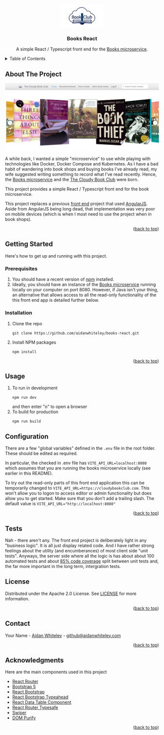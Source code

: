 <a id="readme-top"></a>

<!-- PROJECT LOGO -->
<br />
<div align="center">
  <a href="https://cloudybookclub.com">
    <img src="public/images/book-club-logo.jpeg" alt="Logo">
  </a>

  <h3 align="center">Books React</h3>

  <p align="center">
    A simple React / Typescript front end for the <a href="https://github.com/aidanwhiteley/books">Books microservice</a>.

</div>



<!-- TABLE OF CONTENTS -->
<details>
  <summary>Table of Contents</summary>
  <ol>
    <li>
      <a href="#about-the-project">About The Project</a>
    </li>
    <li>
      <a href="#getting-started">Getting Started</a>
      <ul>
        <li><a href="#prerequisites">Prerequisites</a></li>
        <li><a href="#installation">Installation</a></li>
      </ul>
    </li>
    <li><a href="#usage">Usage</a></li>
    <li><a href="#license">License</a></li>
    <li><a href="#contact">Contact</a></li>
    <li><a href="#acknowledgments">Acknowledgments</a></li>
  </ol>
</details>

## About The Project

[![Live app screen grab](public/images/screengrab.jpg)](https://cloudybookclub.com)

A while back, I wanted a simple "microservice" to use while playing with technologies like Docker, Docker Compose and Kubernetes. As I have a bad habit of wandering into book shops and buying books I've already read, my wife suggested writing something to record what I've read recently. Hence, the <a href="https://github.com/aidanwhiteley/books">Books microservice</a> and the <a href="https://cloudybookclub.com">The Cloudy Book Club</a> were born.

This project provides a simple React / Typescript front end for the book microservice.

This project replaces a previous <a href="https://github.com/aidanwhiteley/books-web">front end</a> project that used <a href="https://angularjs.org/">AngularJS</a>. Aside from AngularJS being long dead, that implementation was very poor on mobile devices (which is when I most need to use the project when in book shops).

<p align="right">(<a href="#readme-top">back to top</a>)</p>

<!-- GETTING STARTED -->
## Getting Started

Here's how to get up and running with this project.

### Prerequisites

1. You should have a recent version of <a href="https://docs.npmjs.com/downloading-and-installing-node-js-and-npm">npm</a> installed.
2. Ideally, you should have an instance of the <a href="https://github.com/aidanwhiteley/books">Books microservice</a> running locally on your computer on port 8080. However, if Java isn't your thing, an alternative that allows access to all the read-only functionality of the this front end app is detailed further below. 

### Installation

1. Clone the repo
   ```
   git clone https://github.com/aidanwhiteley/books-react.git
   ```
2. Install NPM packages
   ```
   npm install
   ```

<p align="right">(<a href="#readme-top">back to top</a>)</p>

<!-- USAGE EXAMPLES -->
## Usage

1. To run in development
   ```
   npm run dev
   ```
   and then enter "o" to open a browser
2. To build for production
   ```
   npm run build
   ```

## Configuration

There are a few "global variables" defined in the `.env` file in the root folder. These should be edited as required.

In particular, the checked in .env file has `VITE_API_URL=localhost:8080` which assumes that you are running the books microservice locally (see earlier in this README).

To try out the read-only parts of this front end application this can be temporarily changed to `VITE_API_URL=https://cloudybookclub.com`. This won't allow you to logon to access editor or admin functionality but does allow you to get started. Make sure that you don't add a trailing slash. The default value is `VITE_API_URL="http://localhost:8080"`

<p align="right">(<a href="#readme-top">back to top</a>)</p>

## Tests
Nah - there aren't any. The front end project is deliberately light in any "business logic". It is all just display related code. And I have rather strong feelings about the utility (and encumberances) of most client side "unit tests". Anyways, the server side where all the logic is has about about 100 automated tests and about <a href="https://sonarcloud.io/project/overview?id=com.aidanwhiteley%3Abooks">85% code coverage</a> split between unit tests and, the far more important in the long term, intergration tests.

## License

Distributed under the Apache 2.0 License. See <a href="LICENSE">LICENSE</a> for more information.

<p align="right">(<a href="#readme-top">back to top</a>)</p>

<!-- CONTACT -->
## Contact

Your Name - [Aidan Whiteley](https://aidanwhiteley.com/) - github@aidanwhiteley.com

<p align="right">(<a href="#readme-top">back to top</a>)</p>

<!-- ACKNOWLEDGMENTS -->
## Acknowledgments

Here are the main components used in this project

* [React Router](https://reactrouter.com/en/main)
* [Bootstrap 5](https://getbootstrap.com/)
* [React Bootstrap](https://react-bootstrap.netlify.app/)
* [React Bootstrap Typeahead](https://github.com/ericgio/react-bootstrap-typeahead)
* [React Data Table Component](https://github.com/jbetancur/react-data-table-component)
* [React Router Typesafe](react-router-typesafe)
* [Swiper](https://swiperjs.com/react)
* [DOM Purify](https://github.com/cure53/DOMPurify)

<p align="right">(<a href="#readme-top">back to top</a>)</p>
